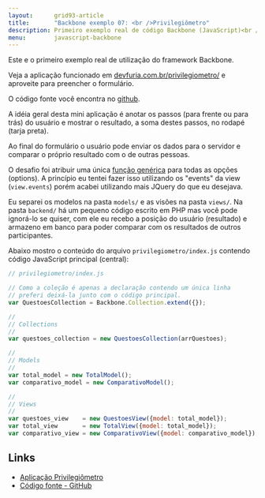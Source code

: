 ```yaml
---
layout:      grid93-article
title:       "Backbone exemplo 07: <br />Privilegiômetro"
description: Primeiro exemplo real de código Backbone (JavaScript)<br />
menu:        javascript-backbone
---
```


Este e o primeiro exemplo real de utilização do framework Backbone.

Veja a aplicação funcionado em [devfuria.com.br/privilegiometro/](http://www.devfuria.com.br/privilegiometro/) e
aproveite para preencher o formulário.

O código fonte você encontra no [github](https://github.com/flaviomicheletti/privilegiometro "link-externo").

A idéia geral desta mini aplicação é anotar os passos (para frente ou para trás) do usuário e mostrar o resultado, a 
soma destes passos, no rodapé (tarja preta).

Ao final do formulário o usuário pode enviar os dados para o servidor e comparar o próprio resultado com o de outras 
pessoas. 

O desafio foi atribuir uma única 
[função genérica](https://github.com/flaviomicheletti/privilegiometro/blob/master/views/questoes.js#L26 "link-externo") 
para todas as opções (options). A princípio eu tentei fazer isso  utilizando os "events" da view (`view.events`) porém 
acabei utilizando mais JQuery do que eu desejava.

Eu separei os modelos na pasta `models/` e as visões na pasta `views/`. Na pasta `backend/` há um pequeno código escrito 
em PHP mas você pode ignorá-lo se quiser, com ele eu recebo a posição do usuário (resultado) e armazeno em banco para
poder comparar com os resultados de outros participantes.

Abaixo mostro o conteúdo do arquivo `privilegiometro/index.js` contendo código JavaScript principal (central):

```javascript
// privilegiometro/index.js

// Como a coleção é apenas a declaração contendo um única linha
// preferi deixá-la junto com o código principal.
var QuestoesCollection = Backbone.Collection.extend({});

//
// Collections
//
var questoes_collection = new QuestoesCollection(arrQuestoes);

//
// Models
//
var total_model = new TotalModel();
var comparativo_model = new ComparativoModel();

//
// Views
//
var questoes_view    = new QuestoesView({model: total_model});
var total_view       = new TotalView({model: total_model});
var comparativo_view = new ComparativoView({model: comparativo_model});
```


## Links

- [Aplicação Privilegiômetro](http://www.devfuria.com.br/privilegiometro/ "link-externo")
- [Código fonte - GitHub](https://github.com/flaviomicheletti/privilegiometro "link-externo")
